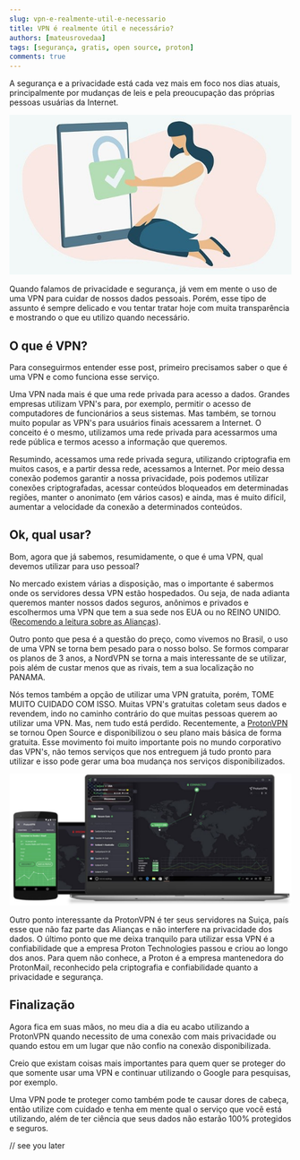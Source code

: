 ```yaml
---
slug: vpn-e-realmente-util-e-necessario
title: VPN é realmente útil e necessário?
authors: [mateusrovedaa]
tags: [segurança, gratis, open source, proton]
comments: true
---
```


A segurança e a privacidade está cada vez mais em foco nos dias atuais, principalmente por mudanças de leis e pela preoucupação das próprias pessoas usuárias da Internet.

![Segurança em um smartphone](./device.jpg)

<!--truncate-->

Quando falamos de privacidade e segurança, já vem em mente o uso de uma VPN para cuidar de nossos dados pessoais. Porém, esse tipo de assunto é sempre delicado e vou tentar tratar hoje com muita transparência e mostrando o que eu utilizo quando necessário.

## O que é VPN?

Para conseguirmos entender esse post, primeiro precisamos saber o que é uma VPN e como funciona esse serviço.

Uma VPN nada mais é que uma rede privada para acesso a dados. Grandes empresas utilizam VPN's para, por exemplo, permitir o acesso de computadores de funcionários a seus sistemas. Mas também, se tornou muito popular as VPN's para usuários finais acessarem a Internet. O conceito é o mesmo, utilizamos uma rede privada para acessarmos uma rede pública e termos acesso a informação que queremos.

Resumindo, acessamos uma rede privada segura, utilizando criptografia em muitos casos, e a partir dessa rede, acessamos a Internet. Por meio dessa conexão podemos garantir a nossa privacidade, pois podemos utilizar conexões criptografadas, acessar conteúdos bloqueados em determinadas regiões, manter o anonimato (em vários casos) e ainda, mas é muito difícil, aumentar a velocidade da conexão a determinados conteúdos.

## Ok, qual usar?

Bom, agora que já sabemos, resumidamente, o que é uma VPN, qual devemos utilizar para uso pessoal?

No mercado existem várias a disposição, mas o importante é sabermos onde os servidores dessa VPN estão hospedados. Ou seja, de nada adianta queremos manter nossos dados seguros, anônimos e privados e escolhermos uma VPN que tem a sua sede nos EUA ou no REINO UNIDO. ([Recomendo a leitura sobre as Alianças](https://pt.vpnmentor.com/blog/paises-dos-cinco-olhos-ou-novo-olhoscatorze-olhos-crucial-para-os-usuarios-de-vpn-entenderem/)).

Outro ponto que pesa é a questão do preço, como vivemos no Brasil, o uso de uma VPN se torna bem pesado para o nosso bolso. Se formos comparar os planos de 3 anos, a NordVPN se torna a mais interessante de se utilizar, pois além de custar menos que as rivais, tem a sua localização no PANAMA. 

Nós temos também a opção de utilizar uma VPN gratuita, porém, TOME MUITO CUIDADO COM ISSO. Muitas VPN's gratuitas coletam seus dados e revendem, indo no caminho contrário do que muitas pessoas querem ao utilizar uma VPN. Mas, nem tudo está perdido. Recentemente, a [ProtonVPN](https://protonvpn.com/pt_br/) se tornou Open Source e disponibilizou o seu plano mais básica de forma gratuita. Esse movimento foi muito importante pois no mundo corporativo das VPN's, não temos serviços que nos entreguem já tudo pronto para utilizar e isso pode gerar uma boa mudança nos serviços disponibilizados.

![proton vpn produtos](./protonvpn.jpg)

Outro ponto interessante da ProtonVPN é ter seus servidores na Suiça, país esse que não faz parte das Alianças e não interfere na privacidade dos dados. O último ponto que me deixa tranquilo para utilizar essa VPN é a confiabilidade que a empresa Proton Technologies passou e criou ao longo dos anos. Para quem não conhece, a Proton é a empresa mantenedora do ProtonMail, reconhecido pela criptografia e confiabilidade quanto a privacidade e segurança.

## Finalização

Agora fica em suas mãos, no meu dia a dia eu acabo utilizando a ProtonVPN quando necessito de uma conexão com mais privacidade ou quando estou em um lugar que não confio na conexão disponibilizada.

Creio que existam coisas mais importantes para quem quer se proteger do que somente usar uma VPN e continuar utilizando o Google para pesquisas, por exemplo.

Uma VPN pode te proteger como também pode te causar dores de cabeça, então utilize com cuidado e tenha em mente qual o serviço que você está utilizando, além de ter ciência que seus dados não estarão 100% protegidos e seguros.

// see you later
